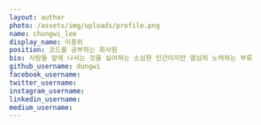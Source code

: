 ```yaml
---
layout: author
photo: /assets/img/uploads/profile.png
name: chungwi_lee
display_name: 이충위
position: 코드를 공부하는 회사원
bio: 사람들 앞에 나서는 것을 싫어하는 소심한 인간이지만 열심히 노력하는 부류
github_username: dungwi
facebook_username: 
twitter_username: 
instagram_username:
linkedin_username:
medium_username:
---
```


